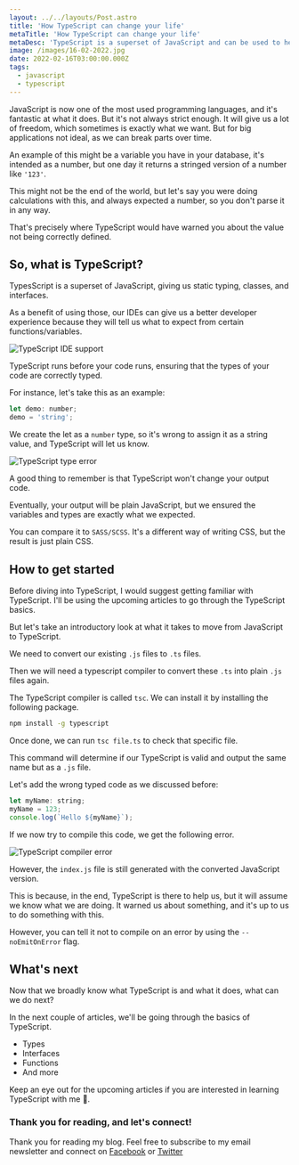 ```yaml
---
layout: ../../layouts/Post.astro
title: 'How TypeScript can change your life'
metaTitle: 'How TypeScript can change your life'
metaDesc: 'TypeScript is a superset of JavaScript and can be used to help your create more robust code'
image: /images/16-02-2022.jpg
date: 2022-02-16T03:00:00.000Z
tags:
  - javascript
  - typescript
---
```


JavaScript is now one of the most used programming languages, and it's fantastic at what it does.
But it's not always strict enough. It will give us a lot of freedom, which sometimes is exactly what we want.
But for big applications not ideal, as we can break parts over time.

An example of this might be a variable you have in your database, it's intended as a number, but one day it returns a stringed version of a number like `'123'`.

This might not be the end of the world, but let's say you were doing calculations with this, and always expected a number, so you don't parse it in any way.

That's precisely where TypeScript would have warned you about the value not being correctly defined.

## So, what is TypeScript?

TypesScript is a superset of JavaScript, giving us static typing, classes, and interfaces.

As a benefit of using those, our IDEs can give us a better developer experience because they will tell us what to expect from certain functions/variables.

![TypeScript IDE support](https://cdn.hashnode.com/res/hashnode/image/upload/v1644211011412/xDOogfTvs.png)

TypeScript runs before your code runs, ensuring that the types of your code are correctly typed.

For instance, let's take this as an example:

```js
let demo: number;
demo = 'string';
```

We create the let as a `number` type, so it's wrong to assign it as a string value, and TypeScript will let us know.

![TypeScript type error](https://cdn.hashnode.com/res/hashnode/image/upload/v1644211335037/KIXDDnvG3.png)

A good thing to remember is that TypeScript won't change your output code.

Eventually, your output will be plain JavaScript, but we ensured the variables and types are exactly what we expected.

You can compare it to `SASS/SCSS`. It's a different way of writing CSS, but the result is just plain CSS.

## How to get started

Before diving into TypeScript, I would suggest getting familiar with TypeScript. I'll be using the upcoming articles to go through the TypeScript basics.

But let's take an introductory look at what it takes to move from JavaScript to TypeScript.

We need to convert our existing `.js` files to `.ts` files.

Then we will need a typescript compiler to convert these `.ts` into plain `.js` files again.

The TypeScript compiler is called `tsc`.
We can install it by installing the following package.

```bash
npm install -g typescript
```

Once done, we can run `tsc file.ts` to check that specific file.

This command will determine if our TypeScript is valid and output the same name but as a `.js` file.

Let's add the wrong typed code as we discussed before:

```js
let myName: string;
myName = 123;
console.log(`Hello ${myName}`);
```

If we now try to compile this code, we get the following error.

![TypeScript compiler error](https://cdn.hashnode.com/res/hashnode/image/upload/v1644212111016/m5AQzd2we.png)

However, the `index.js` file is still generated with the converted JavaScript version.

This is because, in the end, TypeScript is there to help us, but it will assume we know what we are doing.
It warned us about something, and it's up to us to do something with this.

However, you can tell it not to compile on an error by using the `--noEmitOnError` flag.

## What's next

Now that we broadly know what TypeScript is and what it does, what can we do next?

In the next couple of articles, we'll be going through the basics of TypeScript.

- Types
- Interfaces
- Functions
- And more

Keep an eye out for the upcoming articles if you are interested in learning TypeScript with me 🙌.

### Thank you for reading, and let's connect!

Thank you for reading my blog. Feel free to subscribe to my email newsletter and connect on [Facebook](https://www.facebook.com/DailyDevTipsBlog) or [Twitter](https://twitter.com/DailyDevTips1)
